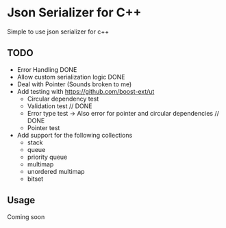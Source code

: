 # Json Serializer for C++

Simple to use json serializer for c++

## TODO

- Error Handling DONE
- Allow custom serialization logic DONE
- Deal with Pointer (Sounds broken to me)
- Add testing with https://github.com/boost-ext/ut
	- Circular dependency test
	- Validation test // DONE
	- Error type test -> Also error for pointer and circular dependencies // DONE
	- Pointer test
- Add support for the following collections
    - stack
    - queue
    - priority queue
    - multimap
    - unordered multimap 
    - bitset

## Usage


Coming soon